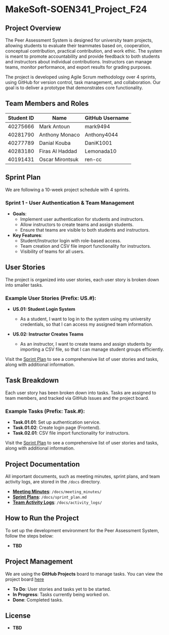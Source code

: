 # MakeSoft-SOEN341_Project_F24

## Project Overview
The Peer Assessment System is designed for university team projects, allowing students to evaluate their teammates based on, cooperation, conceptual contribution, practical contribution, and work ethic. The system is meant to promote accountability and provide feedback to both students and instructors about individual contributions. Instructors can manage teams, monitor performance, and export results for grading purposes.

The project is developed using Agile Scrum methodology over 4 sprints, using GitHub for version control, task management, and collaboration. Our goal is to deliver a prototype that demonstrates core functionality.

## Team Members and Roles
| Student ID | Name            | GitHub Username |
| ---------- | --------------- | --------------- |
| 40275666    | Mark Antoun    | mark9494        |
| 40281790   | Anthony Monaco  | Anthony4044     |
| 40277789   | Danial Kouba    | DaniK1001       |
| 40283180   | Firas Al Haddad | Lemonada10      |
| 40191431   | Oscar Mirontsuk | ren-cc          |


## Sprint Plan
We are following a 10-week project schedule with 4 sprints.

### Sprint 1 - User Authentication & Team Management
- **Goals**: 
  - Implement user authentication for students and instructors.
  - Allow instructors to create teams and assign students.
  - Ensure that teams are visible to both students and instructors.
- **Key Features**:
  - Student/Instructor login with role-based access.
  - Team creation and CSV file import functionality for instructors.
  - Visibility of teams for all users.

## User Stories
The project is organized into user stories, each user story is broken down into smaller tasks.

### Example User Stories (Prefix: US.#):
- **US.01: Student Login System**
  - As a student, I want to log in to the system using my university credentials, so that I can access my assigned team information.
  
- **US.02: Instructor Creates Teams**
  - As an instructor, I want to create teams and assign students by importing a CSV file, so that I can manage student groups efficiently.

Visit the [Sprint Plan](./docs/sprint_plan.md) to see a comprehensive list of user stories and tasks, along with additional information. 

## Task Breakdown
Each user story has been broken down into tasks. Tasks are assigned to team members, and tracked via GitHub Issues and the project board.

### Example Tasks (Prefix: Task.#):
- **Task.01.01**: Set up authentication service.
- **Task.01.02**: Create login page (Frontend).
- **Task.02.01**: CSV file import functionality for instructors.

Visit the [Sprint Plan](./docs/sprint_plan.md) to see a comprehensive list of user stories and tasks, along with additional information. 

## Project Documentation
All important documents, such as meeting minutes, sprint plans, and team activity logs, are stored in the `/docs` directory.

- **[Meeting Minutes](./docs/meeting_minutes/)**: `/docs/meeting_minutes/`
- **[Sprint Plans](./docs/sprint_plan.md)**: `/docs/sprint_plan.md`
- **[Team Activity Logs](./docs/activity_logs/)**: `/docs/activity_logs/`

## How to Run the Project
To set up the development environment for the Peer Assessment System, follow the steps below:

- **TBD** 
## Project Management

We are using the **GitHub Projects** board to manage tasks. You can view the project board [here](#)

- **To Do**: User stories and tasks yet to be started.
- **In Progress**: Tasks currently being worked on.
- **Done**: Completed tasks.

## License

- **TBD** 
